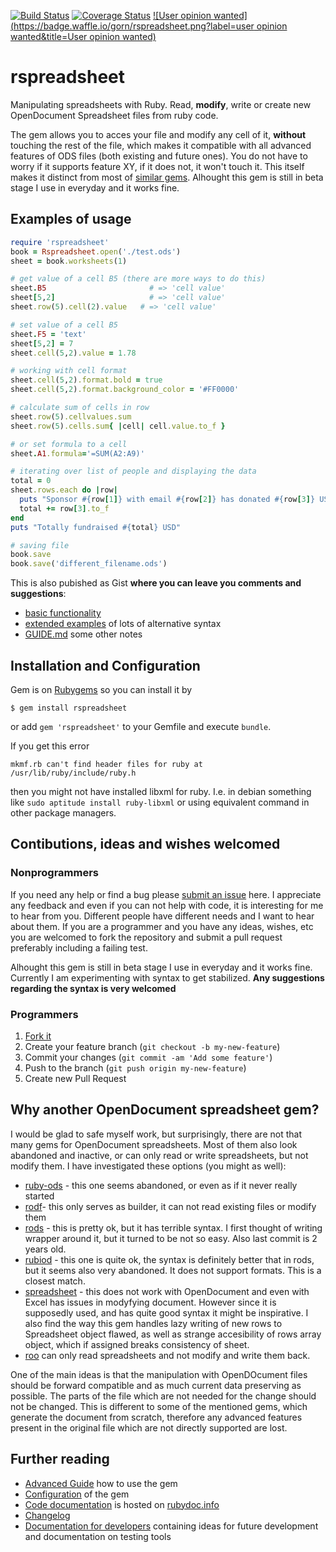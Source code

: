 [![Build Status](https://api.travis-ci.org/gorn/rspreadsheet.svg?branch=master)](https://travis-ci.org/gorn/rspreadsheet) [![Coverage Status](https://coveralls.io/repos/gorn/rspreadsheet/badge.svg?branch=master&service=github)](https://coveralls.io/r/gorn/rspreadsheet) [![User opinion wanted](https://badge.waffle.io/gorn/rspreadsheet.png?label=user opinion wanted&title=User opinion wanted)](https://waffle.io/gorn/rspreadsheet)

# rspreadsheet
 
Manipulating spreadsheets with Ruby. Read, **modify**, write or create new OpenDocument Spreadsheet files from ruby code. 

The gem allows you to acces your file and modify any cell of it, **without** touching the rest of the file, which makes it compatible with all advanced features of ODS files (both existing and future ones). You do not have to worry if it supports feature XY, if it does not, it won't touch it. This itself makes it distinct from most of [similar gems](#why-another-opendocument-spreadsheet-gem). Alhought this gem is still in beta stage I use in everyday and it works fine.

## Examples of usage

```ruby
require 'rspreadsheet'
book = Rspreadsheet.open('./test.ods')
sheet = book.worksheets(1)

# get value of a cell B5 (there are more ways to do this)
sheet.B5                       # => 'cell value'
sheet[5,2]                     # => 'cell value'
sheet.row(5).cell(2).value   # => 'cell value'

# set value of a cell B5
sheet.F5 = 'text'
sheet[5,2] = 7
sheet.cell(5,2).value = 1.78

# working with cell format
sheet.cell(5,2).format.bold = true
sheet.cell(5,2).format.background_color = '#FF0000'

# calculate sum of cells in row
sheet.row(5).cellvalues.sum
sheet.row(5).cells.sum{ |cell| cell.value.to_f }

# or set formula to a cell
sheet.A1.formula='=SUM(A2:A9)'

# iterating over list of people and displaying the data
total = 0
sheet.rows.each do |row|
  puts "Sponsor #{row[1]} with email #{row[2]} has donated #{row[3]} USD."
  total += row[3].to_f
end
puts "Totally fundraised #{total} USD"

# saving file
book.save
book.save('different_filename.ods')
```

This is also pubished as Gist **where you can leave you comments and suggestions**:

  * [basic functionality](https://gist.github.com/gorn/42e33d086d9b4fda10ec) 
  * [extended examples](https://gist.github.com/gorn/b432e6a69e82628349e6) of lots of alternative syntax
  * [GUIDE.md](GUIDE.md) some other notes

## Installation and Configuration

Gem is on [Rubygems](https://rubygems.org/gems/rspreadsheet) so you can install it by

    $ gem install rspreadsheet

or add <code>gem 'rspreadsheet'</code> to your Gemfile and execute  <code>bundle</code>. 

If you get this error

    mkmf.rb can't find header files for ruby at /usr/lib/ruby/include/ruby.h 
    
then you might not have installed libxml for ruby. I.e. in debian something like <code>sudo aptitude install ruby-libxml</code> or using equivalent command in other package managers.

## Contibutions, ideas and wishes welcomed

### Nonprogrammers
If you need any help or find a bug please [submit an issue](https://github.com/gorn/rspreadsheet/issues) here. I appreciate any feedback and even if you can not help with code, it is interesting for me to hear from you. Different people have different needs and I want to hear about them. If you are a programmer and you have any ideas, wishes, etc you are welcomed to fork the repository and submit a pull request preferably including a failing test.

Alhought this gem is still in beta stage I use in everyday and it works fine. Currently I am experimenting with syntax to get stabilized. **Any suggestions regarding the syntax is very welcomed**

### Programmers

1. [Fork it](http://github.com/gorn/rspreadsheet/fork)
2. Create your feature branch (`git checkout -b my-new-feature`)
3. Commit your changes (`git commit -am 'Add some feature'`)
4. Push to the branch (`git push origin my-new-feature`)
5. Create new Pull Request
 
## Why another OpenDocument spreadsheet gem?

I would be glad to safe myself work, but surprisingly, there are not that many gems for OpenDocument spreadsheets. Most of them also look abandoned and inactive, or can only read or write spreadsheets, but not modify them. I have investigated these options (you might as well):

  * [ruby-ods](https://github.com/yalab/ruby-ods) - this one seems abandoned, or even as if it never really started
  * [rodf](https://github.com/thiagoarrais/rodf)- this only serves as builder, it can not read existing files or modify them
  * [rods](http://www.drbreinlinger.de/ruby/rods/) - this is pretty ok, but it has terrible syntax. I first thought of writing wrapper around it, but it turned to be not so easy. Also last commit is 2 years old.
  * [rubiod](https://github.com/netoctone/rubiod) - this one is quite ok, the syntax is definitely better that in rods, but it seems also very abandoned. It does not support formats. This is a closest match.
  * [spreadsheet](https://github.com/zdavatz/spreadsheet) - this does not work with OpenDocument and even with Excel has issues in modyfying document. However since it is supposedly used, and has quite good syntax it might be inspirative. I also find the way this gem handles lazy writing of new rows to Spreadsheet object flawed, as well as strange accesibility of rows array object, which if assigned breaks consistency of sheet.
  * [roo](https://github.com/roo-rb/roo) can only read spreadsheets and not modify and write them back.

One of the main ideas is that the manipulation with OpenDOcument files should be forward compatible and as much current data preserving as possible. The parts of the file which are not needed for the change should not be changed. This is different to some of the mentioned gems, which generate the document from scratch, therefore any advanced features present in the original file which are not directly supported are lost.

## Further reading

* [Advanced Guide](GUIDE.md) how to use the gem
* [Configuration](CONFIGURATION.md) of the gem
* [Code documentation](http://www.rubydoc.info/github/gorn/rspreadsheet) is hosted on [rubydoc.info](http://www.rubydoc.info/)
* [Changelog](CHANGELOG.md)
* [Documentation for developers](DEVEL_BLOG.md) containing ideas for future development and documentation on testing tools
